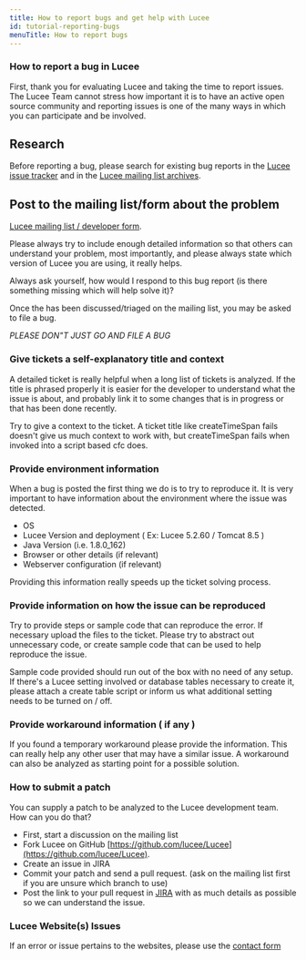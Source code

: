 ```yaml
---
title: How to report bugs and get help with Lucee
id: tutorial-reporting-bugs
menuTitle: How to report bugs
---
```


### How to report a bug in Lucee ###

First, thank you for evaluating Lucee and taking the time to report issues. The Lucee Team cannot stress how important it is to have an active open source community and reporting issues is one of the many ways in which you can participate and be involved.

## Research

Before reporting a bug, please search for existing bug reports in the [Lucee issue tracker](https://luceeserver.atlassian.net/) and in the [Lucee mailing list archives](https://dev.lucee.org).

## Post to the mailing list/form about the problem

[Lucee mailing list / developer form](https://dev.lucee.org).

Please always try to include enough detailed information so that others can understand your problem, most importantly, and please always state which version of Lucee you are using, it really helps. 

Always ask yourself, how would I respond to this bug report (is there something missing which will help solve it)?

Once the has been discussed/triaged on the mailing list, you may be asked to file a bug. 

*PLEASE DON"T JUST GO AND FILE A BUG* 

### Give tickets a self-explanatory title and context ###

A detailed ticket is really helpful when a long list of tickets is analyzed. If the title is phrased properly it is easier for the developer to understand what the issue is about, and probably link it to some changes that is in progress or that has been done recently.

Try to give a context to the ticket. A ticket title like createTimeSpan fails doesn't give us much context to work with, but createTimeSpan fails when invoked into a script based cfc does.

### Provide environment information ###

When a bug is posted the first thing we do is to try to reproduce it. It is very important to have information about the environment where the issue was detected.

* OS
* Lucee Version and deployment ( Ex: Lucee 5.2.60 / Tomcat 8.5 )
* Java Version (i.e. 1.8.0_162)
* Browser or other details (if relevant)
* Webserver configuration (if relevant)

Providing this information really speeds up the ticket solving process.

### Provide information on how the issue can be reproduced ###

Try to provide steps or sample code that can reproduce the error. If necessary upload the files to the ticket. Please try to abstract out unnecessary code, or create sample code that can be used to help reproduce the issue.

Sample code provided should run out of the box with no need of any setup. If there's a Lucee setting involved or database tables necessary to create it, please attach a create table script or inform us what additional setting needs to be turned on / off.

### Provide workaround information ( if any ) ###

If you found a temporary workaround please provide the information. This can really help any other user that may have a similar issue. A workaround can also be analyzed as starting point for a possible solution.

### How to submit a patch ###

You can supply a patch to be analyzed to the Lucee development team. How can you do that?

* First, start a discussion on the mailing list
* Fork Lucee on GitHub
[https://github.com/lucee/Lucee](https://github.com/lucee/Lucee).
* Create an issue in JIRA
* Commit your patch and send a pull request. (ask on the mailing list first if you are unsure which branch to use)
* Post the link to your pull request in [JIRA](https://luceeserver.atlassian.net/) with as much details as possible so we can understand the issue.

### Lucee Website(s) Issues ###

If an error or issue pertains to the websites, please use the [contact form](https://lucee.org/contact.html)
